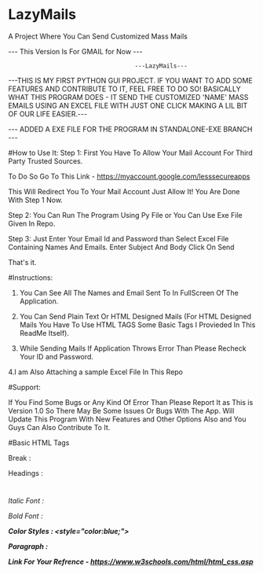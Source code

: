 # LazyMails
 A Project Where You Can Send Customized Mass Mails 

 --- This Version Is For GMAIL for Now ---

 										---LazyMails---

---THIS IS MY FIRST PYTHON GUI PROJECT. IF YOU WANT TO ADD SOME FEATURES AND CONTRIBUTE TO IT, FEEL FREE TO DO SO!
BASICALLY WHAT THIS PROGRAM DOES - IT SEND THE CUSTOMIZED 'NAME' MASS EMAILS USING AN EXCEL FILE WITH JUST ONE CLICK MAKING A LIL BIT OF OUR LIFE EASIER.---

--- ADDED A EXE FILE FOR THE PROGRAM IN STANDALONE-EXE BRANCH ---

#How to Use It:
Step 1: First You Have To Allow Your Mail Account For Third Party Trusted Sources. 

To Do So Go To This Link - https://myaccount.google.com/lesssecureapps

This Will Redirect You To Your Mail Account Just Allow It! You Are Done With Step 1 Now.

Step 2: You Can Run The Program Using Py File or You Can Use Exe File Given In Repo.

Step 3: Just Enter Your Email Id and Password than Select Excel File Containing Names And Emails. Enter Subject And Body Click On Send

That's it.

#Instructions:

1. You Can See All The Names and Email Sent To In FullScreen Of The Application.

2. You Can Send Plain Text Or HTML Designed Mails (For HTML Designed Mails You Have To Use HTML TAGS Some Basic Tags I Provieded In This ReadMe Itself).

3. While Sending Mails If Application Throws Error Than Please Recheck Your ID and Password.

4.I am Also Attaching a sample Excel File In This Repo

#Support: 

If You Find Some Bugs or Any Kind Of Error Than Please Report It as This is Version 1.0 So There May Be Some Issues Or Bugs With The App.
Will Update This Program With New Features and Other Options Also and You Guys Can Also Contribute To It.

#Basic HTML Tags

Break : <br>

Headings : <h1> <h2> <h3> <h4> <h5> <h6>

Italic Font : <i>

Bold Font : <b>

Color Styles : <style="color:blue;">

Paragraph : <p>

Link For Your Refrence - https://www.w3schools.com/html/html_css.asp

